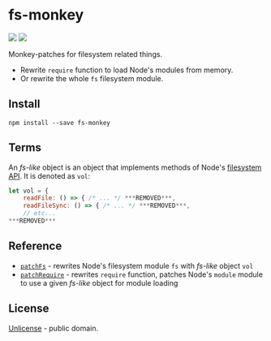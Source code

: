 # fs-monkey

[![][npm-img]][npm-url] [![][travis-badge]][travis-url]

Monkey-patches for filesystem related things.

  - Rewrite `require` function to load Node's modules from memory.
  - Or rewrite the whole `fs` filesystem module.

## Install

```shell
npm install --save fs-monkey
```

## Terms

An *fs-like* object is an object that implements methods of Node's
[filesystem API](https://nodejs.org/api/fs.html).
It is denoted as `vol`:

```js
let vol = {
    readFile: () => { /* ... */ ***REMOVED***,
    readFileSync: () => { /* ... */ ***REMOVED***,
    // etc...
***REMOVED***
```


## Reference

 - [`patchFs`](./docs/api/patchFs.md) - rewrites Node's filesystem module `fs` with *fs-like* object `vol`
 - [`patchRequire`](./docs/api/patchRequire.md) - rewrites `require` function, patches Node's `module` module to use a given *fs-like* object for module loading


[npm-img]: https://img.shields.io/npm/v/fs-monkey.svg
[npm-url]: https://www.npmjs.com/package/fs-monkey
[travis-url]: https://travis-ci.org/streamich/fs-monkey
[travis-badge]: https://travis-ci.org/streamich/fs-monkey.svg?branch=master


## License

[Unlicense](./LICENSE) - public domain.
